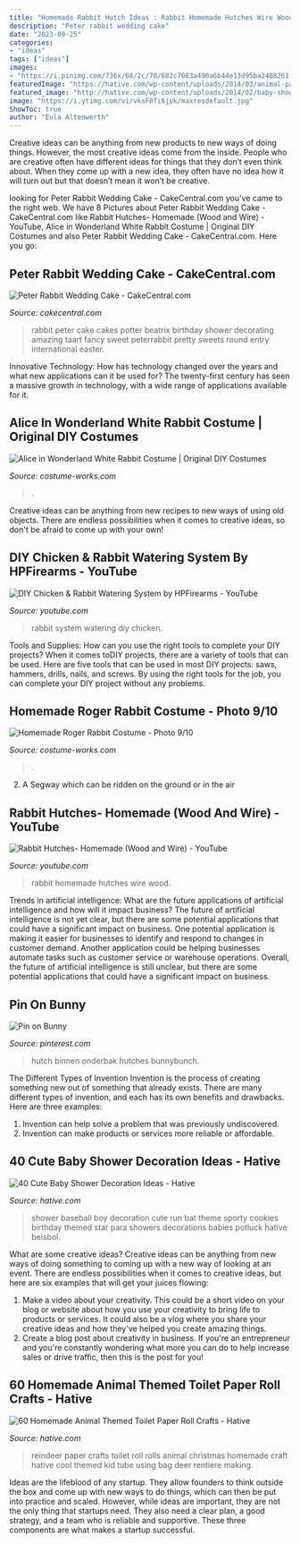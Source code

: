 ```yaml
---
title: "Homemade Rabbit Hutch Ideas : Rabbit Homemade Hutches Wire Wood"
description: "Peter rabbit wedding cake"
date: "2023-09-25"
categories:
- "ideas"
tags: ["ideas"]
images:
- "https://i.pinimg.com/736x/68/2c/70/682c7083a490a6b44e13d95ba2408261.jpg"
featuredImage: "https://hative.com/wp-content/uploads/2014/03/animal-paper-roll-crafts/2-reindeer-kid-craft.jpg"
featured_image: "http://hative.com/wp-content/uploads/2014/02/baby-shower-ideas/baseball-baby-shower-for-boy-22.jpg"
image: "https://i.ytimg.com/vi/vksF0Ti6jpk/maxresdefault.jpg"
ShowToc: true
author: "Eula Altenwerth"
---
```



Creative ideas can be anything from new products to new ways of doing things. However, the most creative ideas come from the inside. People who are creative often have different ideas for things that they don’t even think about. When they come up with a new idea, they often have no idea how it will turn out but that doesn’t mean it won’t be creative.

	

		
looking for Peter Rabbit Wedding Cake - CakeCentral.com you've came to the right web. We have 8 Pictures about Peter Rabbit Wedding Cake - CakeCentral.com like Rabbit Hutches- Homemade (Wood and Wire) - YouTube, Alice in Wonderland White Rabbit Costume | Original DIY Costumes and also Peter Rabbit Wedding Cake - CakeCentral.com. Here you go:
		
    
## Peter Rabbit Wedding Cake - CakeCentral.com

<img loading=lazy src="http://cdn001.cakecentral.com/gallery/2015/03/900_676379HWWX_peter-rabbit-wedding-cake.jpg" onerror="this.onerror=null;this.src='https://tse3.mm.bing.net/th?id=OIP.s2gV8NiXdGfWkpFjWKt1twHaNJ&amp;pid=15.1';" alt="Peter Rabbit Wedding Cake - CakeCentral.com">

_Source: cakecentral.com_

>rabbit peter cake cakes potter beatrix birthday shower decorating amazing taart fancy sweet peterrabbit pretty sweets round entry international easter. 

	

Innovative Technology: How has technology changed over the years and what new applications can it be used for?
The twenty-first century has seen a massive growth in technology, with a wide range of applications available for it.

    
## Alice In Wonderland White Rabbit Costume | Original DIY Costumes

<img loading=lazy src="https://photos.costume-works.com/full/white_rabbit.jpg" onerror="this.onerror=null;this.src='https://tse3.mm.bing.net/th?id=OIP.eR8l5uS0wqfRVfzpV_VYKAHaK7&amp;pid=15.1';" alt="Alice in Wonderland White Rabbit Costume | Original DIY Costumes">

_Source: costume-works.com_

>. 

	

Creative ideas can be anything from new recipes to new ways of using old objects. There are endless possibilities when it comes to creative ideas, so don't be afraid to come up with your own!

    
## DIY Chicken &amp; Rabbit Watering System By HPFirearms - YouTube

<img loading=lazy src="https://i.ytimg.com/vi/Le32_IZRt9U/hqdefault.jpg" onerror="this.onerror=null;this.src='https://tse1.mm.bing.net/th?id=OIP.unisDc7fnEU7PrMiA287uwHaFj&amp;pid=15.1';" alt="DIY Chicken &amp; Rabbit Watering System by HPFirearms - YouTube">

_Source: youtube.com_

>rabbit system watering diy chicken. 

	

Tools and Supplies: How can you use the right tools to complete your DIY projects?
When it comes toDIY projects, there are a variety of tools that can be used. Here are five tools that can be used in most DIY projects: saws, hammers, drills, nails, and screws. By using the right tools for the job, you can complete your DIY project without any problems.

    
## Homemade Roger Rabbit Costume - Photo 9/10

<img loading=lazy src="https://photos.costume-works.com/full/roger_rabbit5.jpg" onerror="this.onerror=null;this.src='https://tse1.mm.bing.net/th?id=OIP.NqJaGMMW9OO4wbvHgr70KQHaJ3&amp;pid=15.1';" alt="Homemade Roger Rabbit Costume - Photo 9/10">

_Source: costume-works.com_

>. 

	

2. A Segway which can be ridden on the ground or in the air

    
## Rabbit Hutches- Homemade (Wood And Wire) - YouTube

<img loading=lazy src="https://i.ytimg.com/vi/vksF0Ti6jpk/maxresdefault.jpg" onerror="this.onerror=null;this.src='https://tse1.mm.bing.net/th?id=OIP.p1pSnQoIN1mCsJzCQP1cjwHaEK&amp;pid=15.1';" alt="Rabbit Hutches- Homemade (Wood and Wire) - YouTube">

_Source: youtube.com_

>rabbit homemade hutches wire wood. 

	

Trends in artificial intelligence: What are the future applications of artificial intelligence and how will it impact business?
The future of artificial intelligence is not yet clear, but there are some potential applications that could have a significant impact on business. One potential application is making it easier for businesses to identify and respond to changes in customer demand. Another application could be helping businesses automate tasks such as customer service or warehouse operations. Overall, the future of artificial intelligence is still unclear, but there are some potential applications that could have a significant impact on business.

    
## Pin On Bunny

<img loading=lazy src="https://i.pinimg.com/736x/68/2c/70/682c7083a490a6b44e13d95ba2408261.jpg" onerror="this.onerror=null;this.src='https://tse2.mm.bing.net/th?id=OIP.mkV8_xnfrqYzupioDsopKQHaLE&amp;pid=15.1';" alt="Pin on Bunny">

_Source: pinterest.com_

>hutch binnen onderbak hutches bunnybunch. 

	

The Different Types of Invention
Invention is the process of creating something new out of something that already exists. There are many different types of invention, and each has its own benefits and drawbacks. Here are three examples: 
1. Invention can help solve a problem that was previously undiscovered. 
2. Invention can make products or services more reliable or affordable. 

    
## 40 Cute Baby Shower Decoration Ideas - Hative

<img loading=lazy src="http://hative.com/wp-content/uploads/2014/02/baby-shower-ideas/baseball-baby-shower-for-boy-22.jpg" onerror="this.onerror=null;this.src='https://tse2.mm.bing.net/th?id=OIP.mu3_KkbzPafzVcLmBZ5qcAHaKE&amp;pid=15.1';" alt="40 Cute Baby Shower Decoration Ideas - Hative">

_Source: hative.com_

>shower baseball boy decoration cute run bat theme sporty cookies birthday themed star para showers decorations babies potluck hative beisbol. 

	

What are some creative ideas?
Creative ideas can be anything from new ways of doing something to coming up with a new way of looking at an event. There are endless possibilities when it comes to creative ideas, but here are six examples that will get your juices flowing: 
1. Make a video about your creativity. This could be a short video on your blog or website about how you use your creativity to bring life to products or services. It could also be a vlog where you share your creative ideas and how they've helped you create amazing things. 
2. Create a blog post about creativity in business. If you're an entrepreneur and you're constantly wondering what more you can do to help increase sales or drive traffic, then this is the post for you!

    
## 60 Homemade Animal Themed Toilet Paper Roll Crafts - Hative

<img loading=lazy src="https://hative.com/wp-content/uploads/2014/03/animal-paper-roll-crafts/2-reindeer-kid-craft.jpg" onerror="this.onerror=null;this.src='https://tse4.mm.bing.net/th?id=OIP.KqL70JUVaMQfBl89QqWoGgHaE9&amp;pid=15.1';" alt="60 Homemade Animal Themed Toilet Paper Roll Crafts - Hative">

_Source: hative.com_

>reindeer paper crafts toilet roll rolls animal christmas homemade craft hative cool themed kid tube using bag deer rentiere making. 

	

Ideas are the lifeblood of any startup. They allow founders to think outside the box and come up with new ways to do things, which can then be put into practice and scaled. However, while ideas are important, they are not the only thing that startups need. They also need a clear plan, a good strategy, and a team who is reliable and supportive. These three components are what makes a startup successful.

